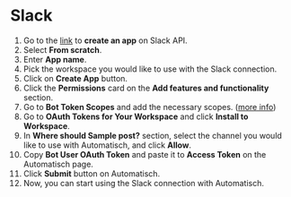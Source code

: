 # Slack

1. Go to the [link](https://api.slack.com/apps?new_app=1) to **create an app** on Slack API.
2. Select **From scratch**.
3. Enter **App name**.
4. Pick the workspace you would like to use with the Slack connection.
5. Click on **Create App** button.
6. Click the **Permissions** card on the **Add features and functionality** section.
7. Go to **Bot Token Scopes** and add the necessary scopes. ([more info](https://api.slack.com/scopes?filter=granular_bot))
8. Go to **OAuth Tokens for Your Workspace** and click **Install to Workspace**.
9. In **Where should Sample post?** section, select the channel you would like to use with Automatisch, and click **Allow**.
10. Copy **Bot User OAuth Token** and paste it to **Access Token** on the Automatisch page.
11. Click **Submit** button on Automatisch.
12. Now, you can start using the Slack connection with Automatisch.
